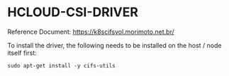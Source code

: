 # HCLOUD-CSI-DRIVER

Reference Document: https://k8scifsvol.morimoto.net.br/

To install the driver, the following needs to be installed on the host / node itself first:

```sudo apt-get install -y cifs-utils```

